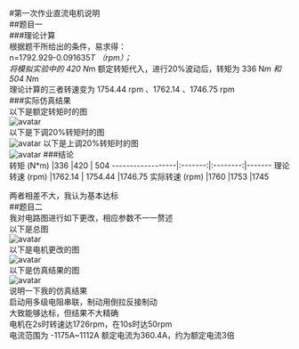 #第一次作业直流电机说明  
##题目一  
###理论计算  
根据题干所给出的条件，易求得：  
n=1792.929-0.091635*T  （rpm）；  
将模拟实验中的   420 N*m 额定转矩代入，进行20%波动后，转矩为 336 N*m 和 504 N*m  
理论计算的三者转速变为 1754.44 rpm 、1762.14 、1746.75 rpm   
###实际仿真结果  
以下是额定转矩时的图  
![avatar](https://github.com/caizf1999/homework/blob/master/U201614227/%E4%BB%BF%E7%9C%9F%E4%BD%9C%E4%B8%9A1-%E7%9B%B4%E6%B5%81%E7%94%B5%E6%9C%BA/%E9%A2%9D%E5%AE%9A%E8%BD%AC%E7%9F%A9%E5%9B%BE.jpg?raw=true)  
以下是下调20%转矩时的图  
![avatar](https://github.com/caizf1999/homework/blob/master/U201614227/%E4%BB%BF%E7%9C%9F%E4%BD%9C%E4%B8%9A1-%E7%9B%B4%E6%B5%81%E7%94%B5%E6%9C%BA/%E4%B8%8B%E8%B0%8320%25%E8%BD%AC%E7%9F%A9%E5%9B%BE.jpg?raw=true)
以下是上调20%转矩时的图  
![avatar](https://github.com/caizf1999/homework/blob/master/U201614227/%E4%BB%BF%E7%9C%9F%E4%BD%9C%E4%B8%9A1-%E7%9B%B4%E6%B5%81%E7%94%B5%E6%9C%BA/%E4%B8%8A%E8%B0%8320%25%E8%BD%AC%E7%9F%A9%E5%9B%BE.jpg?raw=true)
###结论  
转矩 (N*m)         |336      |420       |   504
------------------|:-------:|:--------:|-------
理论转速 (rpm)    |1762.14  | 1754.44  |1746.75
实际转速 (rpm)   |1760     |1753      |1745

两者相差不大，我认为基本达标  
##题目二  
我对电路图进行如下更改，相应参数不一一赘述  
以下是总图  
![avatar](https://github.com/caizf1999/homework/blob/master/U201614227/%E4%BB%BF%E7%9C%9F%E4%BD%9C%E4%B8%9A1-%E7%9B%B4%E6%B5%81%E7%94%B5%E6%9C%BA/%E6%80%BB%E7%94%B5%E8%B7%AF%E5%9B%BE.jpg?raw=true)  
以下是电机更改的图  
![avatar](https://github.com/caizf1999/homework/blob/master/U201614227/%E4%BB%BF%E7%9C%9F%E4%BD%9C%E4%B8%9A1-%E7%9B%B4%E6%B5%81%E7%94%B5%E6%9C%BA/%E7%94%B5%E6%9C%BA.jpg?raw=true)  
以下是仿真结果的图  
![avatar](https://github.com/caizf1999/homework/blob/master/U201614227/%E4%BB%BF%E7%9C%9F%E4%BD%9C%E4%B8%9A1-%E7%9B%B4%E6%B5%81%E7%94%B5%E6%9C%BA/%E5%90%AF%E5%8A%A8%E5%88%B6%E5%8A%A8.jpg?raw=true)  
说明一下我的仿真结果  
启动用多级电阻串联，制动用倒拉反接制动  
大致能够达标，但结果不大精确  
电机在2s时转速达1726rpm，在10s时达50rpm  
电流范围为   -1175A~1112A  额定电流为360.4A，约为额定电流3倍  
